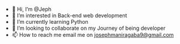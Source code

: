 - 👋 Hi, I’m @Jeph
- 👀 I’m interested in Back-end web development
- 🌱 I’m currently learning Python
- 💞️ I’m looking to collaborate on my Journey of being developer
- 📫 How to reach me email me on josephmaniragaba9@gmail.com

<!---
Jeph2001/Jeph2001 is a ✨ special ✨ repository because its `README.md` (this file) appears on your GitHub profile.
You can click the Preview link to take a look at your changes.
--->
